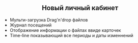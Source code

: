 <h2 align="center">Новый личный кабинет</h2>
<ul>
	<li>
		Мульти-загрузка Drag'n'drop файлов
	</li>
	<li>
		Журнал посещений
	</li>
	<li>
		Отображение информации о файлах ввиде карточек
	</li>
	<li>
		Time-line показывающий все периоды и даты изменнений
	</li>
</ul>